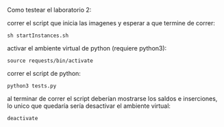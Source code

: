 Como testear el laboratorio 2:

correr el script que inicia las imagenes y esperar a que termine de correr:

    sh startInstances.sh

activar el ambiente virtual de python (requiere python3):

    source requests/bin/activate

correr el script de python:

    python3 tests.py

al terminar de correr el script deberían mostrarse los saldos e inserciones, lo unico que quedaría sería
desactivar el ambiente virtual:

    deactivate